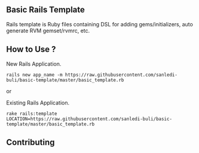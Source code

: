 ## Basic Rails Template

Rails template is Ruby files containing DSL for adding gems/initializers, auto generate RVM gemset/rvmrc, etc.

## How to Use ?

New Rails Application.
```console
rails new app_name -m https://raw.githubusercontent.com/sanledi-buli/basic-template/master/basic_template.rb
```
or

Existing Rails Application.
```console
rake rails:template LOCATION=https://raw.githubusercontent.com/sanledi-buli/basic-template/master/basic_template.rb
```

## Contributing